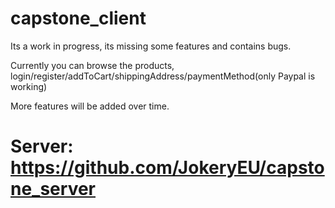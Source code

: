 # capstone_client

Its a work in progress, its missing some features and contains bugs.

Currently you can browse the products, login/register/addToCart/shippingAddress/paymentMethod(only Paypal is working)

More features will be added over time.

# Server: https://github.com/JokeryEU/capstone_server
